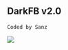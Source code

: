 ## DarkFB v2.0
```
Coded by Sanz
```
<img src="https://github.com/B4N954N2-ID/Image/blob/master/Panen Akun FB Hehe awokawokwkwk.png">
